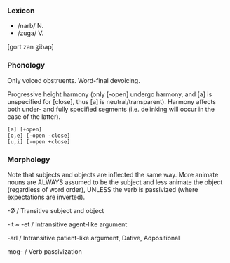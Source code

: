 ### Lexicon

- /narb/ N. 
- /zuga/ V. 

\[gort zan ʒibap]

### Phonology

Only voiced obstruents. Word-final devoicing.

Progressive height harmony (only \[-open] undergo harmony, and \[a] is unspecified for \[close], thus \[a] is neutral/transparent). Harmony affects both under- and fully specified segments (i.e. delinking will occur in the case of the latter).
```
[a] [+open]
[o,e] [-open -close]
[u,i] [-open +close]
```

### Morphology

Note that subjects and objects are inflected the same way. More animate nouns are ALWAYS assumed to be the subject and less animate the object (regardless of word order), UNLESS the verb is passivized (where expectations are inverted).

-Ø / Transitive subject and object

-it ~ -et / Intransitive agent-like argument

-arl / Intransitive patient-like argument, Dative, Adpositional

mog- / Verb passivization
